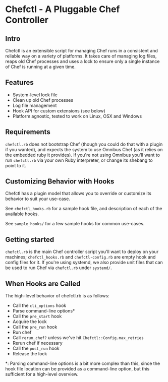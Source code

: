 # Chefctl - A Pluggable Chef Controller

## Intro

Chefctl is an extensible script for managing Chef runs in a consistent and
reliable way on a variety of platforms. It takes care of managing log files,
reaps old Chef processes and uses a lock to ensure only a single instance
of Chef is running at a given time.

## Features

- System-level lock file
- Clean up old Chef processes
- Log file management
- Hook API for custom extensions (see below)
- Platform agnostic, tested to work on Linux, OSX and Windows

## Requirements

`chefctl.rb` does not bootstrap Chef (though you could do that with a plugin 
if you wanted), and expects the system to use Omnibus Chef (as it relies on the 
embedded ruby it provides). If you're not using Omnibus you'll want to run
`chefctl.rb` via your own Ruby interpreter, or change its shebang to point to 
it.

## Customizing Behavior with Hooks

Chefctl has a plugin model that allows you to override or customize its
behavior to suit your use-case.

See `chefctl_hooks.rb` for a sample hook file, and description of each of the
available hooks.

See `sample_hooks/` for a few sample hooks for common use-cases.

## Getting started

`chefctl.rb` is the main Chef controller script you'll want to deploy on your
machines; `chefctl_hooks.rb` and `chefctl-config.rb` are empty hook and config 
files for it. If you're using systemd, we also provide unit files that can be
used to run Chef via `chefctl.rb` under `systemd/`.

## When Hooks are Called

The high-level behavior of chefctl.rb is as follows:

- Call the `cli_options` hook
- Parse command-line options\*
- Call the `pre_start` hook
- Acquire the lock
- Call the `pre_run` hook
- Run chef
- Call `rerun_chef?` unless we've hit `Chefctl::Config.max_retries`
- Rerun chef if necessary
- Call the `post_run` hook
- Release the lock

\*: Parsing command-line options is a bit more complex than this, since the
hook file location can be provided as a command-line option, but this sufficient
for a high-level overview.
